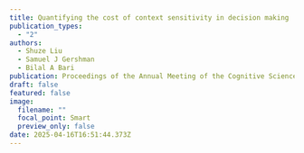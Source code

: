 ```yaml
---
title: Quantifying the cost of context sensitivity in decision making
publication_types:
  - "2"
authors:
  - Shuze Liu
  - Samuel J Gershman
  - Bilal A Bari
publication: Proceedings of the Annual Meeting of the Cognitive Science Society
draft: false
featured: false
image:
  filename: ""
  focal_point: Smart
  preview_only: false
date: 2025-04-16T16:51:44.373Z
---
```

